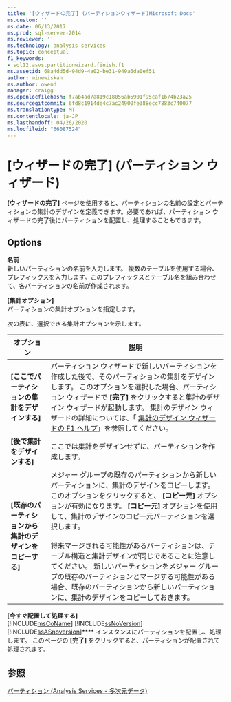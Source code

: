 ```yaml
---
title: '[ウィザードの完了] (パーティションウィザード)Microsoft Docs'
ms.custom: ''
ms.date: 06/13/2017
ms.prod: sql-server-2014
ms.reviewer: ''
ms.technology: analysis-services
ms.topic: conceptual
f1_keywords:
- sql12.asvs.partitionwizard.finish.f1
ms.assetid: 68a4dd5d-94d9-4a02-be31-949a6da0ef51
author: minewiskan
ms.author: owend
manager: craigg
ms.openlocfilehash: f7ab4ad7a819c18056ab5901f95caf1b74b23a25
ms.sourcegitcommit: 6fd8c1914de4c7ac24900fe388ecc7883c740077
ms.translationtype: MT
ms.contentlocale: ja-JP
ms.lasthandoff: 04/26/2020
ms.locfileid: "66087524"
---
```

# <a name="completing-the-wizard-partition-wizard"></a>[ウィザードの完了] (パーティション ウィザード)
  **[ウィザードの完了]** ページを使用すると、パーティションの名前の設定とパーティションの集計のデザインを定義できます。必要であれば、パーティション ウィザードの完了後にパーティションを配置し、処理することもできます。  
  
## <a name="options"></a>Options  
 **名前**  
 新しいパーティションの名前を入力します。 複数のテーブルを使用する場合、プレフィックスを入力します。このプレフィックスとテーブル名を組み合わせて、各パーティションの名前が作成されます。  
  
 **[集計オプション]**  
 パーティションの集計オプションを指定します。  
  
 次の表に、選択できる集計オプションを示します。  
  
|オプション|説明|  
|------------|-----------------|  
|**[ここでパーティションの集計をデザインする]**|パーティション ウィザードで新しいパーティションを作成した後で、そのパーティションの集計をデザインします。 このオプションを選択した場合、パーティション ウィザードで **[完了]** をクリックすると集計のデザイン ウィザードが起動します。 集計のデザイン ウィザードの詳細については、「 [集計のデザイン ウィザードの F1 ヘルプ](aggregation-design-wizard-f1-help.md)」を参照してください。|  
|**[後で集計をデザインする]**|ここでは集計をデザインせずに、パーティションを作成します。|  
|**[既存のパーティションから集計のデザインをコピーする]**|メジャー グループの既存のパーティションから新しいパーティションに、集計のデザインをコピーします。 このオプションをクリックすると、 **[コピー元]** オプションが有効になります。 **[コピー元]** オプションを使用して、集計のデザインのコピー元パーティションを選択します。<br /><br /> 将来マージされる可能性があるパーティションは、テーブル構造と集計デザインが同じであることに注意してください。 新しいパーティションをメジャー グループの既存のパーティションとマージする可能性がある場合、既存のパーティションから新しいパーティションに、集計のデザインをコピーしておきます。|  
  
 **[今すぐ配置して処理する]**  
 [!INCLUDE[msCoName](../includes/msconame-md.md)] [!INCLUDE[ssNoVersion](../includes/ssnoversion-md.md)] [!INCLUDE[ssASnoversion](../includes/ssasnoversion-md.md)]**** インスタンスにパーティションを配置し、処理します。 このページの **[完了]** をクリックすると、パーティションが配置されて処理されます。  
  
## <a name="see-also"></a>参照  
 [パーティション (Analysis Services - 多次元データ)](multidimensional-models-olap-logical-cube-objects/partitions-analysis-services-multidimensional-data.md)  
  
  
